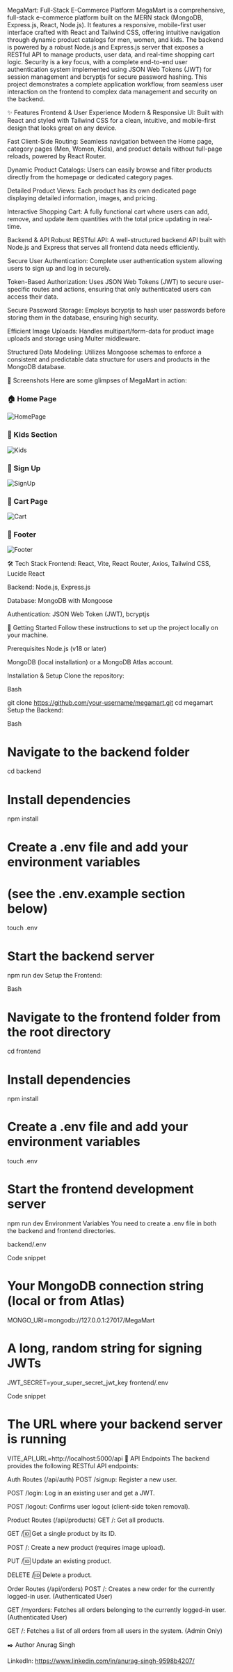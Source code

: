 MegaMart: Full-Stack E-Commerce Platform
MegaMart is a comprehensive, full-stack e-commerce platform built on the MERN stack (MongoDB, Express.js, React, Node.js). It features a responsive, mobile-first user interface crafted with React and Tailwind CSS, offering intuitive navigation through dynamic product catalogs for men, women, and kids. The backend is powered by a robust Node.js and Express.js server that exposes a RESTful API to manage products, user data, and real-time shopping cart logic. Security is a key focus, with a complete end-to-end user authentication system implemented using JSON Web Tokens (JWT) for session management and bcryptjs for secure password hashing. This project demonstrates a complete application workflow, from seamless user interaction on the frontend to complex data management and security on the backend.


✨ Features
Frontend & User Experience
Modern & Responsive UI: Built with React and styled with Tailwind CSS for a clean, intuitive, and mobile-first design that looks great on any device.

Fast Client-Side Routing: Seamless navigation between the Home page, category pages (Men, Women, Kids), and product details without full-page reloads, powered by React Router.

Dynamic Product Catalogs: Users can easily browse and filter products directly from the homepage or dedicated category pages.

Detailed Product Views: Each product has its own dedicated page displaying detailed information, images, and pricing.

Interactive Shopping Cart: A fully functional cart where users can add, remove, and update item quantities with the total price updating in real-time.

Backend & API
Robust RESTful API: A well-structured backend API built with Node.js and Express that serves all frontend data needs efficiently.

Secure User Authentication: Complete user authentication system allowing users to sign up and log in securely.

Token-Based Authorization: Uses JSON Web Tokens (JWT) to secure user-specific routes and actions, ensuring that only authenticated users can access their data.

Secure Password Storage: Employs bcryptjs to hash user passwords before storing them in the database, ensuring high security.

Efficient Image Uploads: Handles multipart/form-data for product image uploads and storage using Multer middleware.

Structured Data Modeling: Utilizes Mongoose schemas to enforce a consistent and predictable data structure for users and products in the MongoDB database.

📸 Screenshots
Here are some glimpses of MegaMart in action:

### 🏠 Home Page
![HomePage](ScreenShots/HomePage.png)

### 👶 Kids Section
![Kids](ScreenShots/kids.png)

### 📝 Sign Up
![SignUp](ScreenShots/SignUp.png)

### 🛒 Cart Page
![Cart](ScreenShots/Cart.png)

### 📌 Footer
![Footer](ScreenShots/Footer.png)


🛠️ Tech Stack
Frontend: React, Vite, React Router, Axios, Tailwind CSS, Lucide React

Backend: Node.js, Express.js

Database: MongoDB with Mongoose

Authentication: JSON Web Token (JWT), bcryptjs


🚀 Getting Started
Follow these instructions to set up the project locally on your machine.

Prerequisites
Node.js (v18 or later)

MongoDB (local installation) or a MongoDB Atlas account.

Installation & Setup
Clone the repository:

Bash

git clone https://github.com/your-username/megamart.git
cd megamart
Setup the Backend:

Bash

# Navigate to the backend folder
cd backend

# Install dependencies
npm install

# Create a .env file and add your environment variables
# (see the .env.example section below)
touch .env

# Start the backend server
npm run dev
Setup the Frontend:

Bash

# Navigate to the frontend folder from the root directory
cd frontend

# Install dependencies
npm install

# Create a .env file and add your environment variables
touch .env

# Start the frontend development server
npm run dev
Environment Variables
You need to create a .env file in both the backend and frontend directories.

backend/.env

Code snippet

# Your MongoDB connection string (local or from Atlas)
MONGO_URI=mongodb://127.0.0.1:27017/MegaMart

# A long, random string for signing JWTs
JWT_SECRET=your_super_secret_jwt_key
frontend/.env

Code snippet

# The URL where your backend server is running
VITE_API_URL=http://localhost:5000/api
📝 API Endpoints
The backend provides the following RESTful API endpoints:

Auth Routes (/api/auth)
POST /signup: Register a new user.

POST /login: Log in an existing user and get a JWT.

POST /logout: Confirms user logout (client-side token removal).

Product Routes (/api/products)
GET /: Get all products.

GET /:id: Get a single product by its ID.

POST /: Create a new product (requires image upload).

PUT /:id: Update an existing product.

DELETE /:id: Delete a product.


Order Routes (/api/orders)
POST /: Creates a new order for the currently logged-in user. (Authenticated User)

GET /myorders: Fetches all orders belonging to the currently logged-in user. (Authenticated User)

GET /: Fetches a list of all orders from all users in the system. (Admin Only)



✒️ Author
Anurag Singh

LinkedIn: https://www.linkedin.com/in/anurag-singh-9598b4207/

